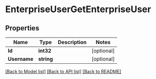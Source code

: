 # EnterpriseUserGetEnterpriseUser

## Properties

Name | Type | Description | Notes
------------ | ------------- | ------------- | -------------
**Id** | **int32** |  | [optional] 
**Username** | **string** |  | [optional] 

[[Back to Model list]](../README.md#documentation-for-models) [[Back to API list]](../README.md#documentation-for-api-endpoints) [[Back to README]](../README.md)


